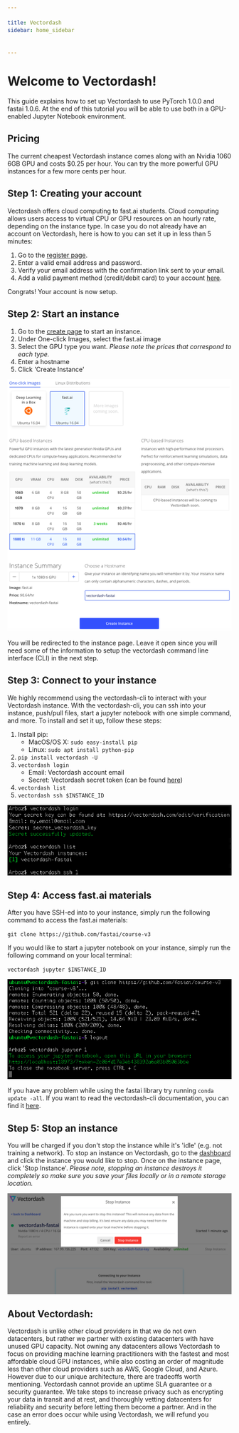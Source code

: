 ```yaml
---

title: Vectordash
sidebar: home_sidebar


---
```


# Welcome to Vectordash!
This guide explains how to set up Vectordash to use PyTorch 1.0.0 and fastai 1.0.6. At the end of this
tutorial you will be able to use both in a GPU-enabled Jupyter Notebook environment.

## Pricing
The current cheapest Vectordash instance comes along with an Nvidia 1060 6GB GPU and costs $0.25 per
hour. You can try the more powerful GPU instances for
a few more cents per hour.

## Step 1: Creating your account
Vectordash offers cloud computing to fast.ai students. Cloud computing allows users access to virtual CPU or GPU resources on an hourly rate, depending on
the instance type. In case you do not already have an account on Vectordash, here is how to you can set
it up in less than 5 minutes:

1. Go to the [register page](http://vectordash.com/register).
2. Enter a valid email address and password.
3. Verify your email address with the confirmation link sent to your email.
4. Add a valid payment method (credit/debit card) to your account [here](http://vectordash.com/edit/payments).

Congrats! Your account is now setup.

## Step 2: Start an instance
1. Go to the [create page](http://vectordash.com/create) to start an instance.
2. Under One-click Images, select the fast.ai image
3. Select the GPU type you want. *Please note the prices that correspond to each type.*
4. Enter a hostname
5. Click 'Create Instance'

<img alt="create_page" src="images/vectordash_tutorial/create_page.png" class="screenshot">

You will be redirected to the instance page. Leave it open since you will need some of the
information to setup the vectordash command line interface (CLI) in the next step.

## Step 3: Connect to your instance
We highly recommend using the vectordash-cli to interact with your Vectordash instance. With the
vectordash-cli, you can ssh into your instance, push/pull files, start a jupyter notebook with
one simple command, and more. To install and set it up, follow these steps:
1. Install pip:
    * MacOS/OS X: `sudo easy-install pip`
    * Linux: `sudo apt install python-pip`
2. `pip install vectordash -U`
3. `vectordash login`
    * Email: Vectordash account email
    * Secret: Vectordash secret token (can be found [here](http://vectordash.com/edit/verification))
4. `vectordash list`
5. `vectordash ssh $INSTANCE_ID`

<img alt="vectordash_cli" src="images/vectordash_tutorial/vectordash_cli.png" class="screenshot">

## Step 4: Access fast.ai materials
After you have SSH-ed into to your instance, simply run the following command to access the
fast.ai materials:

`git clone https://github.com/fastai/course-v3`

If you would like to start a jupyter notebook on your instance, simply run the following command
on your local terminal:

`vectordash jupyter $INSTANCE_ID`

<img alt="jupyter" src="images/vectordash_tutorial/jupyter.png" class="screenshot">

If you have any problem while using the fastai library try running `conda update -all`. If you want
to read the vectordash-cli documentation, you can find it [here](http://vectordash.com/docs/cli).

## Step 5: Stop an instance
You will be charged if you don't stop the instance while it's 'idle' (e.g. not training a network).
To stop an instance on Vectordash, go to the [dashboard](http://vectordash.com/dashboard) and click the
instance you would like to stop. Once on the instance page, click 'Stop Instance'. *Please note, stopping
an instance destroys it completely so make sure you save your files locally or in a remote storage location.*

<img alt="stop_instance" src="images/vectordash_tutorial/stop_instance.png" class="screenshot">

## About Vectordash:

Vectordash is unlike other cloud providers in that we do not own datacenters, but rather we partner with
existing datacenters with have unused GPU capacity. Not owning any datacenters allows Vectordash to focus
on providing machine learning practitioners with the fastest and most affordable cloud GPU instances,
while also costing an order of magnitude less than other cloud providers such as AWS, Google Cloud, and
Azure. However due to our unique architecture, there are tradeoffs worth mentioning. Vectordash cannot
provide an uptime SLA guarantee or a security guarantee. We take steps to increase privacy such as
encrypting your data in transit and at rest, and thoroughly vetting datacenters for reliability and
security before letting them become a partner. And in the case an error does occur while using
Vectordash, we will refund you entirely.